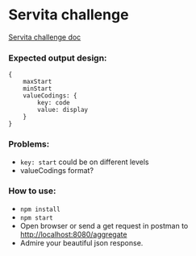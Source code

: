 # Servita challenge
[Servita challenge doc](https://gitlab.com/servita-devops-team/DevOnboarding01)

### Expected output design:
```
{
    maxStart
    minStart
    valueCodings: {
        key: code
        value: display
    }
}
```

### Problems:
 - `key: start` could be on different levels
 - valueCodings format?

### How to use:
- `npm install`
- `npm start`
- Open browser or send a get request in postman to [http://localhost:8080/aggregate](http://localhost:8080/aggregate)
- Admire your beautiful json response.